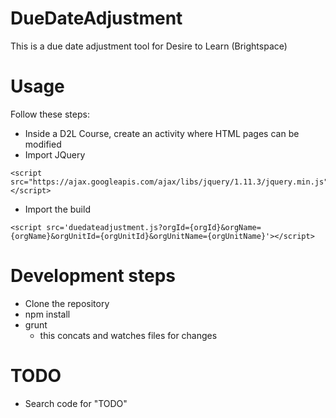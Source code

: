# DueDateAdjustment
This is a due date adjustment tool for Desire to Learn (Brightspace)

Usage
=====
Follow these steps:
 - Inside a D2L Course, create an activity where HTML pages can be modified
 - Import JQuery

```
<script src="https://ajax.googleapis.com/ajax/libs/jquery/1.11.3/jquery.min.js"></script>
```

 - Import the build

```
<script src='duedateadjustment.js?orgId={orgId}&orgName={orgName}&orgUnitId={orgUnitId}&orgUnitName={orgUnitName}'></script>
```

Development steps
=================
 - Clone the repository
 - npm install
 - grunt
 	- this concats and watches files for changes

TODO
====
 - Search code for "TODO"
